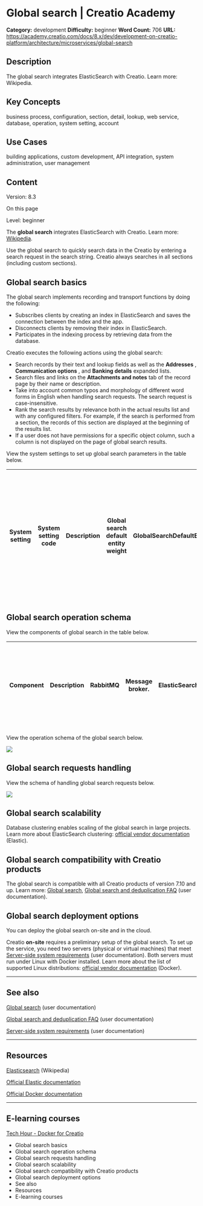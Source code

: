 # Global search | Creatio Academy

**Category:** development **Difficulty:** beginner **Word Count:** 706 **URL:**
https://academy.creatio.com/docs/8.x/dev/development-on-creatio-platform/architecture/microservices/global-search

## Description

The global search integrates ElasticSearch with Creatio. Learn more: Wikipedia.

## Key Concepts

business process, configuration, section, detail, lookup, web service, database,
operation, system setting, account

## Use Cases

building applications, custom development, API integration, system
administration, user management

## Content

Version: 8.3

On this page

Level: beginner

The **global search** integrates ElasticSearch with Creatio. Learn more:
[Wikipedia](https://en.wikipedia.org/w/index.php?title=Elasticsearch&oldid=993216412).

Use the global search to quickly search data in the Creatio by entering a search
request in the search string. Creatio always searches in all sections (including
custom sections).

## Global search basics​

The global search implements recording and transport functions by doing the
following:

- Subscribes clients by creating an index in ElasticSearch and saves the
  connection between the index and the app.
- Disconnects clients by removing their index in ElasticSearch.
- Participates in the indexing process by retrieving data from the database.

Creatio executes the following actions using the global search:

- Search records by their text and lookup fields as well as the **Addresses** ,
  **Communication options** , and **Banking details** expanded lists.
- Search files and links on the **Attachments and notes** tab of the record page
  by their name or description.
- Take into account common typos and morphology of different word forms in
  English when handling search requests. The search request is case-insensitive.
- Rank the search results by relevance both in the actual results list and with
  any configured filters. For example, if the search is performed from a
  section, the records of this section are displayed at the beginning of the
  results list.
- If a user does not have permissions for a specific object column, such a
  column is not displayed on the page of global search results.

View the system settings to set up global search parameters in the table below.

| System setting | System setting code | Description | Global search default entity weight | GlobalSearchDefaultEntityWeight | Set up the rules for displaying search results. | Global search default primary column weight | Global search default primary column weight | Display search results with partial match | UseInexactGlobalSearch | Display search results taking morphology, typos, and fuzzy matches into account. | Match threshold for displaying in search results (percent) | GlobalSearchShouldMatchPercent | Manage the number of displayed search results with partial match and increase the chances of finding data for inaccurate search requests. |
| -------------- | ------------------- | ----------- | ----------------------------------- | ------------------------------- | ----------------------------------------------- | ------------------------------------------- | ------------------------------------------- | ----------------------------------------- | ---------------------- | -------------------------------------------------------------------------------- | ---------------------------------------------------------- | ------------------------------ | ----------------------------------------------------------------------------------------------------------------------------------------- |

## Global search operation schema​

View the components of global search in the table below.

| Component | Description | RabbitMQ | Message broker. | ElasticSearch | A search engine. | GS Database Server | Database for configuring the global search component. | GS Caching Server Redis | Database used for caching and speed. | WebAPI | Web service for global search component configuration. | Indexing Service | Web service for processing the requests for the targeted indexing of Creatio data. | GS Scheduler | Scheduler for indexing data from Creatio to ElasticSearch. | GS Worker | Index data from Creatio to ElasticSearch as per the **GS Scheduler** tasks. | GS Replay Worker | Handle indexing results (**GS Worker** operation results). | GS Single Worker | Index of business process data in ElasticSearch upon a request from the business process. | GS Single Replay Worker | Handle exceptions when processing targeted indexing results (**GS Single Worker** operation results). | GS Single Task Worker | Schedule tasks for **GS Single Worker**. | GS Queried Single Task Worker | Generate tasks for **GS Single Worker**. |
| --------- | ----------- | -------- | --------------- | ------------- | ---------------- | ------------------ | ----------------------------------------------------- | ----------------------- | ------------------------------------ | ------ | ------------------------------------------------------ | ---------------- | ---------------------------------------------------------------------------------- | ------------ | ---------------------------------------------------------- | --------- | --------------------------------------------------------------------------- | ---------------- | ---------------------------------------------------------- | ---------------- | ----------------------------------------------------------------------------------------- | ----------------------- | ----------------------------------------------------------------------------------------------------- | --------------------- | ---------------------------------------- | ----------------------------- | ---------------------------------------- |

View the operation schema of the global search below.

![](https://academy.creatio.com/sites/default/files/pictures/SchemyBezOU_EN/8.0/BezOU+GP.png)

## Global search requests handling​

View the schema of handling global search requests below.

![](https://d3a7ykdi65m4cy.cloudfront.net/ac-en/s3fs-public/documentation/sdk/en/BPMonlineWebSDK/Screenshots/GlobalSearch/8.2/scr_handling_global_search_requests.png)

## Global search scalability​

Database clustering enables scaling of the global search in large projects.
Learn more about ElasticSearch clustering:
[official vendor documentation](https://www.elastic.co/guide/en/cloud-on-k8s/master/k8s-deploy-elasticsearch.html)
(Elastic).

## Global search compatibility with Creatio products​

The global search is compatible with all Creatio products of version 7.10 and
up. Learn more:
[Global search](https://academy.creatio.com/documents?ver=8.3&id=1712),
[Global search and deduplication FAQ](https://academy.creatio.com/documents?ver=8.3&id=2342)
(user documentation).

## Global search deployment options​

You can deploy the global search on-site and in the cloud.

Creatio **on-site** requires a preliminary setup of the global search. To set up
the service, you need two servers (physical or virtual machines) that meet
[Server-side system requirements](https://academy.creatio.com/documents?ver=8.3&id=1456)
(user documentation). Both servers must run under Linux with Docker installed.
Learn more about the list of supported Linux distributions:
[official vendor documentation](https://docs.docker.com/get-docker/) (Docker).

---

## See also​

[Global search](https://academy.creatio.com/documents?ver=8.3&id=1712) (user
documentation)

[Global search and deduplication FAQ](https://academy.creatio.com/documents?ver=8.3&id=2342)
(user documentation)

[Server-side system requirements](https://academy.creatio.com/documents?ver=8.3&id=1456)
(user documentation)

---

## Resources​

[Elasticsearch](https://en.wikipedia.org/w/index.php?title=Elasticsearch&oldid=993216412)
(Wikipedia)

[Official Elastic documentation](https://www.elastic.co/guide/en/cloud-on-k8s/master/k8s-deploy-elasticsearch.html)

[Official Docker documentation](https://docs.docker.com/get-docker/)

---

## E-learning courses​

[Tech Hour - Docker for Creatio](https://www.youtube.com/watch?v=cwTI8pIa_5g)

- Global search basics
- Global search operation schema
- Global search requests handling
- Global search scalability
- Global search compatibility with Creatio products
- Global search deployment options
- See also
- Resources
- E-learning courses
